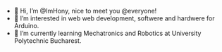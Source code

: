 - 👋 Hi, I’m @ImHony, nice to meet you @everyone!
- 👀 I’m interested in web web development, softwere and hardwere for Arduino.
- 🌱 I’m currently learning Mechatronics and Robotics at University Polytechnic Bucharest.


<!---
ImHony/ImHony is a ✨ special ✨ repository because its `README.md` (this file) appears on your GitHub profile.
You can click the Preview link to take a look at your changes.
--->
